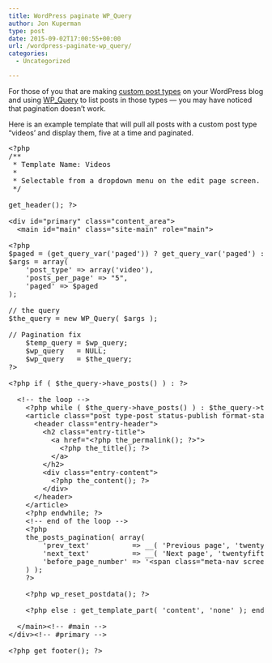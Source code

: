 ```yaml
---
title: WordPress paginate WP_Query
author: Jon Kuperman
type: post
date: 2015-09-02T17:00:55+00:00
url: /wordpress-paginate-wp_query/
categories:
  - Uncategorized

---
```

For those of you that are making [custom post types][1] on your WordPress blog and using [WP_Query][2] to list posts in those types &#8212; you may have noticed that pagination doesn&#8217;t work.

Here is an example template that will pull all posts with a custom post type &#8220;videos&#8217; and display them, five at a time and paginated.

<pre class="lang:php decode:true ">&lt;?php
/**
 * Template Name: Videos
 *
 * Selectable from a dropdown menu on the edit page screen.
 */

get_header(); ?&gt;

&lt;div id="primary" class="content_area"&gt;
  &lt;main id="main" class="site-main" role="main"&gt;

&lt;?php
$paged = (get_query_var('paged')) ? get_query_var('paged') : 1;
$args = array(
    'post_type' =&gt; array('video'),
    'posts_per_page' =&gt; "5",
    'paged' =&gt; $paged
);

// the query
$the_query = new WP_Query( $args );

// Pagination fix
    $temp_query = $wp_query;
    $wp_query   = NULL;
    $wp_query   = $the_query;
?&gt;

&lt;?php if ( $the_query-&gt;have_posts() ) : ?&gt;

  &lt;!-- the loop --&gt;
    &lt;?php while ( $the_query-&gt;have_posts() ) : $the_query-&gt;the_post(); ?&gt;
    &lt;article class="post type-post status-publish format-standard hentry"&gt;
      &lt;header class="entry-header"&gt;
        &lt;h2 class="entry-title"&gt;
          &lt;a href="&lt;?php the_permalink(); ?&gt;"&gt;
            &lt;?php the_title(); ?&gt;
          &lt;/a&gt;
        &lt;/h2&gt;
        &lt;div class="entry-content"&gt;
          &lt;?php the_content(); ?&gt;
        &lt;/div&gt;
      &lt;/header&gt;
    &lt;/article&gt;
    &lt;?php endwhile; ?&gt;
    &lt;!-- end of the loop --&gt;
    &lt;?php
	the_posts_pagination( array(
		'prev_text'          =&gt; __( 'Previous page', 'twentyfifteen' ),
		'next_text'          =&gt; __( 'Next page', 'twentyfifteen' ),
		'before_page_number' =&gt; '&lt;span class="meta-nav screen-reader-text"&gt;' . __( 'Page', 'twentyfifteen' ) . ' &lt;/span&gt;',
	) );
    ?&gt;

    &lt;?php wp_reset_postdata(); ?&gt;

    &lt;?php else : get_template_part( 'content', 'none' ); endif; ?&gt;

  &lt;/main&gt;&lt;!-- #main --&gt;
&lt;/div&gt;&lt;!-- #primary --&gt;

&lt;?php get_footer(); ?&gt;</pre>

&nbsp;

 [1]: https://codex.wordpress.org/Post_Types
 [2]: https://codex.wordpress.org/Class_Reference/WP_Query